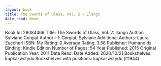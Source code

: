 ```yaml
---
layout: book
title: The Swords of Glass, Vol. 2 - Ilango
date_read: None
---
```


Book Id: 29084469
Title: The Swords of Glass, Vol. 2: Ilango
Author: Sylviane Corgiat
Author l-f: Corgiat, Sylviane
Additional Authors: Laura Zuccheri
ISBN: 
My Rating: 0
Average Rating: 3.58
Publisher: Humanoids
Binding: Kindle Edition
Number of Pages: 54
Year Published: 2015
Original Publication Year: 2011
Date Read: 
Date Added: 2020/10/21
Bookshelves: kupka-wstydu
Bookshelves with positions: kupka-wstydu (#1944)

